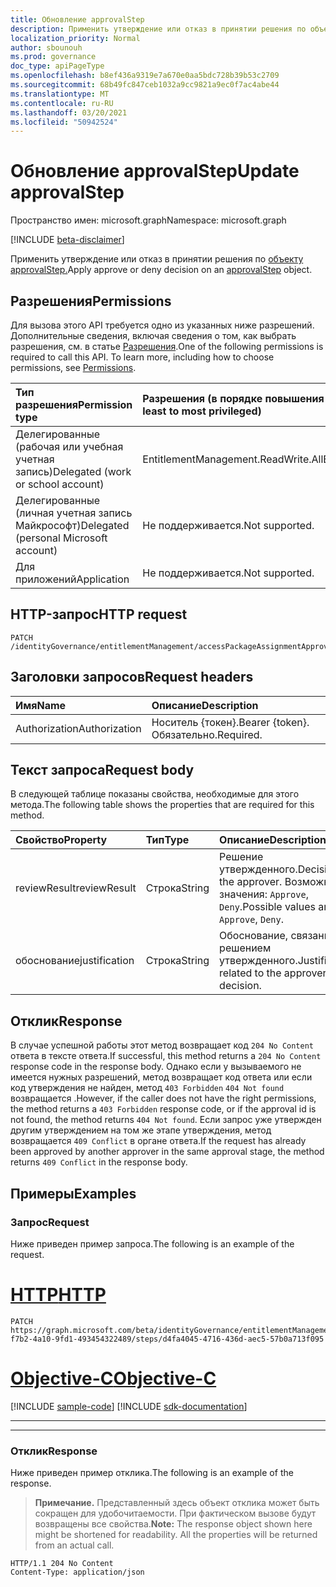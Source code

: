 ```yaml
---
title: Обновление approvalStep
description: Применить утверждение или отказ в принятии решения по объекту approvalStep.
localization_priority: Normal
author: sbounouh
ms.prod: governance
doc_type: apiPageType
ms.openlocfilehash: b8ef436a9319e7a670e0aa5bdc728b39b53c2709
ms.sourcegitcommit: 68b49fc847ceb1032a9cc9821a9ec0f7ac4abe44
ms.translationtype: MT
ms.contentlocale: ru-RU
ms.lasthandoff: 03/20/2021
ms.locfileid: "50942524"
---
```

# <a name="update-approvalstep"></a><span data-ttu-id="a5f46-103">Обновление approvalStep</span><span class="sxs-lookup"><span data-stu-id="a5f46-103">Update approvalStep</span></span>

<span data-ttu-id="a5f46-104">Пространство имен: microsoft.graph</span><span class="sxs-lookup"><span data-stu-id="a5f46-104">Namespace: microsoft.graph</span></span>

[!INCLUDE [beta-disclaimer](../../includes/beta-disclaimer.md)]

<span data-ttu-id="a5f46-105">Применить утверждение или отказ в принятии решения по [объекту approvalStep.](../resources/approvalStep.md)</span><span class="sxs-lookup"><span data-stu-id="a5f46-105">Apply approve or deny decision on an [approvalStep](../resources/approvalStep.md) object.</span></span>

## <a name="permissions"></a><span data-ttu-id="a5f46-106">Разрешения</span><span class="sxs-lookup"><span data-stu-id="a5f46-106">Permissions</span></span>

<span data-ttu-id="a5f46-p101">Для вызова этого API требуется одно из указанных ниже разрешений. Дополнительные сведения, включая сведения о том, как выбрать разрешения, см. в статье [Разрешения](/graph/permissions-reference).</span><span class="sxs-lookup"><span data-stu-id="a5f46-p101">One of the following permissions is required to call this API. To learn more, including how to choose permissions, see [Permissions](/graph/permissions-reference).</span></span>

| <span data-ttu-id="a5f46-109">Тип разрешения</span><span class="sxs-lookup"><span data-stu-id="a5f46-109">Permission type</span></span>                        | <span data-ttu-id="a5f46-110">Разрешения (в порядке повышения привилегий)</span><span class="sxs-lookup"><span data-stu-id="a5f46-110">Permissions (from least to most privileged)</span></span> |
|:---------------------------------------|:--------------------------------------------|
| <span data-ttu-id="a5f46-111">Делегированные (рабочая или учебная учетная запись)</span><span class="sxs-lookup"><span data-stu-id="a5f46-111">Delegated (work or school account)</span></span>     | <span data-ttu-id="a5f46-112">EntitlementManagement.ReadWrite.All</span><span class="sxs-lookup"><span data-stu-id="a5f46-112">EntitlementManagement.ReadWrite.All</span></span> |
| <span data-ttu-id="a5f46-113">Делегированные (личная учетная запись Майкрософт)</span><span class="sxs-lookup"><span data-stu-id="a5f46-113">Delegated (personal Microsoft account)</span></span> | <span data-ttu-id="a5f46-114">Не поддерживается.</span><span class="sxs-lookup"><span data-stu-id="a5f46-114">Not supported.</span></span> |
| <span data-ttu-id="a5f46-115">Для приложений</span><span class="sxs-lookup"><span data-stu-id="a5f46-115">Application</span></span>                            | <span data-ttu-id="a5f46-116">Не поддерживается.</span><span class="sxs-lookup"><span data-stu-id="a5f46-116">Not supported.</span></span> |

## <a name="http-request"></a><span data-ttu-id="a5f46-117">HTTP-запрос</span><span class="sxs-lookup"><span data-stu-id="a5f46-117">HTTP request</span></span>

<!-- { "blockType": "ignored" } -->

```http
PATCH /identityGovernance/entitlementManagement/accessPackageAssignmentApprovals/{id}/steps/{id}
```

## <a name="request-headers"></a><span data-ttu-id="a5f46-118">Заголовки запросов</span><span class="sxs-lookup"><span data-stu-id="a5f46-118">Request headers</span></span>

| <span data-ttu-id="a5f46-119">Имя</span><span class="sxs-lookup"><span data-stu-id="a5f46-119">Name</span></span>      |<span data-ttu-id="a5f46-120">Описание</span><span class="sxs-lookup"><span data-stu-id="a5f46-120">Description</span></span>|
|:----------|:----------|
| <span data-ttu-id="a5f46-121">Authorization</span><span class="sxs-lookup"><span data-stu-id="a5f46-121">Authorization</span></span> | <span data-ttu-id="a5f46-122">Носитель \{токен\}.</span><span class="sxs-lookup"><span data-stu-id="a5f46-122">Bearer \{token\}.</span></span> <span data-ttu-id="a5f46-123">Обязательно.</span><span class="sxs-lookup"><span data-stu-id="a5f46-123">Required.</span></span> |

## <a name="request-body"></a><span data-ttu-id="a5f46-124">Текст запроса</span><span class="sxs-lookup"><span data-stu-id="a5f46-124">Request body</span></span>

<span data-ttu-id="a5f46-125">В следующей таблице показаны свойства, необходимые для этого метода.</span><span class="sxs-lookup"><span data-stu-id="a5f46-125">The following table shows the properties that are required for this method.</span></span>

| <span data-ttu-id="a5f46-126">Свойство</span><span class="sxs-lookup"><span data-stu-id="a5f46-126">Property</span></span>       | <span data-ttu-id="a5f46-127">Тип</span><span class="sxs-lookup"><span data-stu-id="a5f46-127">Type</span></span>    |<span data-ttu-id="a5f46-128">Описание</span><span class="sxs-lookup"><span data-stu-id="a5f46-128">Description</span></span>|
|:---------------|:--------|:----------|
| <span data-ttu-id="a5f46-129">reviewResult</span><span class="sxs-lookup"><span data-stu-id="a5f46-129">reviewResult</span></span> | <span data-ttu-id="a5f46-130">Строка</span><span class="sxs-lookup"><span data-stu-id="a5f46-130">String</span></span> | <span data-ttu-id="a5f46-131">Решение утвержденного.</span><span class="sxs-lookup"><span data-stu-id="a5f46-131">Decision of the approver.</span></span> <span data-ttu-id="a5f46-132">Возможные значения: `Approve`, `Deny`.</span><span class="sxs-lookup"><span data-stu-id="a5f46-132">Possible values are: `Approve`, `Deny`.</span></span>|
| <span data-ttu-id="a5f46-133">обоснование</span><span class="sxs-lookup"><span data-stu-id="a5f46-133">justification</span></span> | <span data-ttu-id="a5f46-134">Строка</span><span class="sxs-lookup"><span data-stu-id="a5f46-134">String</span></span> | <span data-ttu-id="a5f46-135">Обоснование, связанное с решением утвержденного.</span><span class="sxs-lookup"><span data-stu-id="a5f46-135">Justification related to the approver's decision.</span></span> |


## <a name="response"></a><span data-ttu-id="a5f46-136">Отклик</span><span class="sxs-lookup"><span data-stu-id="a5f46-136">Response</span></span>

<span data-ttu-id="a5f46-137">В случае успешной работы этот метод возвращает код `204 No Content` ответа в тексте ответа.</span><span class="sxs-lookup"><span data-stu-id="a5f46-137">If successful, this method returns a `204 No Content` response code in the response body.</span></span> <span data-ttu-id="a5f46-138">Однако если у вызываемого не имеется нужных разрешений, метод возвращает код ответа или если код утверждения не найден, метод `403 Forbidden` `404 Not found` возвращается .</span><span class="sxs-lookup"><span data-stu-id="a5f46-138">However, if the caller does not have the right permissions, the method returns a `403 Forbidden` response code, or if the approval id is not found, the method returns `404 Not found`.</span></span> <span data-ttu-id="a5f46-139">Если запрос уже утвержден другим утверждением на том же этапе утверждения, метод возвращается `409 Conflict` в органе ответа.</span><span class="sxs-lookup"><span data-stu-id="a5f46-139">If the request has already been approved by another approver in the same approval stage, the method returns `409 Conflict` in the response body.</span></span>

## <a name="examples"></a><span data-ttu-id="a5f46-140">Примеры</span><span class="sxs-lookup"><span data-stu-id="a5f46-140">Examples</span></span>

### <a name="request"></a><span data-ttu-id="a5f46-141">Запрос</span><span class="sxs-lookup"><span data-stu-id="a5f46-141">Request</span></span>

<span data-ttu-id="a5f46-142">Ниже приведен пример запроса.</span><span class="sxs-lookup"><span data-stu-id="a5f46-142">The following is an example of the request.</span></span>


# <a name="http"></a>[<span data-ttu-id="a5f46-143">HTTP</span><span class="sxs-lookup"><span data-stu-id="a5f46-143">HTTP</span></span>](#tab/http)
<!-- {
  "blockType": "request",
  "name": "patch_approvalstep"
}-->

```msgraph-interactive
PATCH https://graph.microsoft.com/beta/identityGovernance/entitlementManagement/accessPackageAssignmentApprovals/abd306ef-f7b2-4a10-9fd1-493454322489/steps/d4fa4045-4716-436d-aec5-57b0a713f095
```
# <a name="objective-c"></a>[<span data-ttu-id="a5f46-144">Objective-C</span><span class="sxs-lookup"><span data-stu-id="a5f46-144">Objective-C</span></span>](#tab/objc)
[!INCLUDE [sample-code](../includes/snippets/objc/patch-approvalstep-objc-snippets.md)]
[!INCLUDE [sdk-documentation](../includes/snippets/snippets-sdk-documentation-link.md)]

---

---


### <a name="response"></a><span data-ttu-id="a5f46-145">Отклик</span><span class="sxs-lookup"><span data-stu-id="a5f46-145">Response</span></span>

<span data-ttu-id="a5f46-146">Ниже приведен пример отклика.</span><span class="sxs-lookup"><span data-stu-id="a5f46-146">The following is an example of the response.</span></span>

> <span data-ttu-id="a5f46-p105">**Примечание.** Представленный здесь объект отклика может быть сокращен для удобочитаемости. При фактическом вызове будут возвращены все свойства.</span><span class="sxs-lookup"><span data-stu-id="a5f46-p105">**Note:** The response object shown here might be shortened for readability. All the properties will be returned from an actual call.</span></span>

<!-- {
  "blockType": "response",
  "truncated": true
} -->

```http
HTTP/1.1 204 No Content
Content-Type: application/json
```

<!-- uuid: 16cd6b66-4b1a-43a1-adaf-3a886856ed98
2021-02-12 14:57:30 UTC -->
<!-- {
  "type": "#page.annotation",
  "description": "patch approvalStep",
  "keywords": "",
  "section": "documentation",
  "tocPath": ""
}-->
